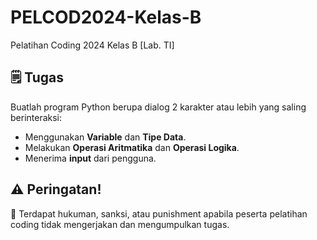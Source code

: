# PELCOD2024-Kelas-B

Pelatihan Coding 2024 Kelas B [Lab. TI]

## 🗒️ Tugas

Buatlah program Python berupa dialog 2 karakter atau lebih yang saling berinteraksi:
- Menggunakan **Variable** dan **Tipe Data**.
- Melakukan **Operasi Aritmatika** dan **Operasi Logika**.
- Menerima **input** dari pengguna.

## ⚠️ Peringatan!

📣 Terdapat hukuman, sanksi, atau punishment apabila peserta pelatihan coding tidak mengerjakan dan mengumpulkan tugas.
